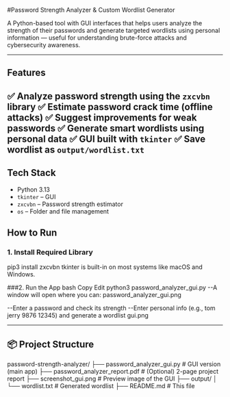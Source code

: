 #Password Strength Analyzer & Custom Wordlist Generator

A Python-based tool with GUI interfaces that helps users analyze the strength of their passwords and generate targeted wordlists using personal information — useful for understanding brute-force attacks and cybersecurity awareness.

---

##  Features

✅ Analyze password strength using the `zxcvbn` library
✅ Estimate password crack time (offline attacks)
✅ Suggest improvements for weak passwords
✅ Generate smart wordlists using personal data
✅ GUI built with `tkinter`
✅ Save wordlist as `output/wordlist.txt`
---

## Tech Stack

- Python 3.13
- `tkinter` – GUI
- `zxcvbn` – Password strength estimator
- `os` – Folder and file management

##  How to Run

### 1. Install Required Library
pip3 install zxcvbn
tkinter is built-in on most systems like macOS and Windows.

###2. Run the App
bash
Copy
Edit
python3 password_analyzer_gui.py
--A window will open where you can:
password_analyzer_gui.png

--Enter a password and check its strength
--Enter personal info (e.g., tom jerry 9876 12345) and generate a wordlist
gui.png





---

## 📦 Project Structure

password-strength-analyzer/
├── password_analyzer_gui.py # GUI version (main app)
├── password_analyzer_report.pdf # (Optional) 2-page project report
├── screenshot_gui.png # Preview image of the GUI
├── output/
│ └── wordlist.txt # Generated wordlist
├── README.md # This file

